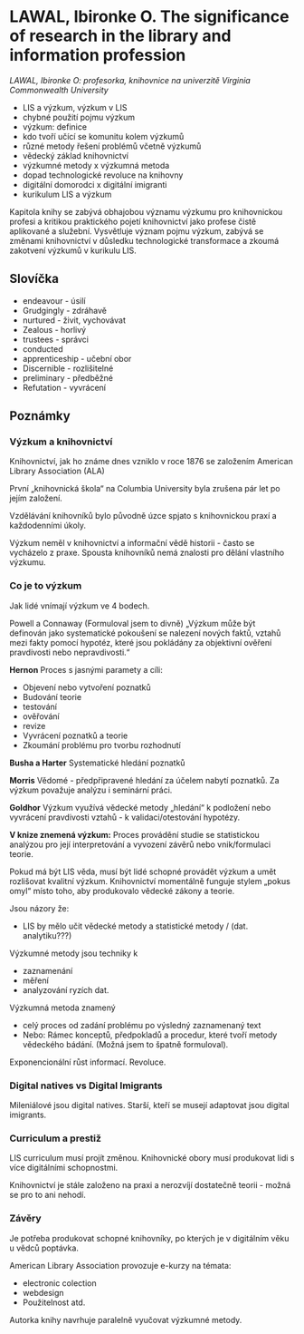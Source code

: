 # LAWAL, Ibironke O. The significance of research in the library and information profession

*LAWAL, Ibironke O: profesorka, knihovnice na univerzitě Virginia Commonwealth University* 

- LIS a výzkum, výzkum v LIS
- chybné použití pojmu výzkum
- výzkum: definice
- kdo tvoří učící se komunitu kolem výzkumů
- různé metody řešení problémů včetně výzkumů
- vědecký základ knihovnictví
- výzkumné metody x výzkumná metoda
- dopad technologické revoluce na knihovny
- digitální domorodci x digitální imigranti
- kurikulum LIS a výzkum

Kapitola knihy se zabývá obhajobou významu výzkumu pro knihovnickou profesi a kritikou praktického pojetí knihovnictví jako profese čistě aplikované a služební. Vysvětluje význam pojmu výzkum, zabývá se změnami knihovnictví v důsledku technologické transformace a zkoumá zakotvení výzkumů v kurikulu LIS.

## Slovíčka

- endeavour - úsilí
- Grudgingly - zdráhavě
- nurtured - živit, vychovávat
- Zealous - horlivý
- trustees - správci
- conducted
- apprenticeship - učební obor
- Discernible - rozlišitelné
- preliminary - předběžné
- Refutation - vyvrácení


## Poznámky
### Výzkum a knihovnictví

Knihovnictví, jak ho známe dnes vzniklo v roce 1876 se založením American Library Association (ALA)

První „knihovnická škola“ na Columbia University byla zrušena pár let po jejím založení.

Vzdělávání knihovníků bylo původně úzce spjato s knihovnickou praxí a každodenními úkoly.

Výzkum neměl v knihovnictví a informační vědě historii - často se vycházelo z praxe. Spousta knihovníků nemá znalosti pro dělání vlastního výzkumu. 


### Co je to výzkum

Jak lidé vnímají výzkum ve 4 bodech.

Powell a Connaway
(Formuloval jsem to divně)
„Výzkum může být definován jako systematické pokoušení se nalezení nových faktů, vztahů mezi fakty pomocí hypotéz, které jsou pokládány za objektivní ověření pravdivosti nebo nepravdivosti.“

**Hernon**
Proces s jasnými paramety a cíli:
- Objevení nebo vytvoření poznatků
- Budování teorie
- testování
- ověřování
- revize
- Vyvrácení poznatků a teorie
- Zkoumání problému pro tvorbu rozhodnutí

**Busha a Harter**
Systematické hledání poznatků

**Morris**
Vědomé - předpřipravené hledání za účelem nabytí poznatků.
Za výzkum považuje analýzu i seminární práci.

**Goldhor**
Výzkum využívá vědecké metody „hledání“ k podložení nebo vyvrácení pravdivosti vztahů - k validaci/otestování hypotézy. 

**V knize znemená výzkum:**
Proces provádění studie se statistickou analýzou pro její interpretování a vyvození závěrů nebo vnik/formulaci teorie. 

Pokud má být LIS věda, musí být lidé schopné provádět výzkum a umět rozlišovat kvalitní výzkum. Knihovnictví momentálně funguje stylem „pokus omyl“ místo toho, aby produkovalo vědecké zákony a teorie.

Jsou názory že:
- LIS by mělo učit vědecké metody a statistické metody / (dat. analytiku???) 

Výzkumné metody jsou techniky k
- zaznamenání
- měření
- analyzování ryzích dat.

Výzkumná metoda znamený
- celý proces od zadání problému po výsledný zaznamenaný text
- Nebo: Rámec konceptů, předpokladů a procedur, které tvoří metody vědeckého bádání. (Možná jsem to špatně formuloval).

Exponencionální růst informací. Revoluce.


### Digital natives vs Digital Imigrants

Mileniálové jsou digital natives. Starší, kteří se musejí adaptovat jsou digital imigrants.

### Curriculum a prestiž

LIS curriculum musí projít změnou. Knihovnické obory musí produkovat lidi s více digitálními schopnostmi.

Knihovnictví je stále založeno na praxi a nerozvíjí dostatečně teorii - možná se pro to ani nehodí.


### Závěry

Je potřeba produkovat schopné knihovníky, po kterých je v digitálním věku u vědců poptávka. 

American Library Association provozuje e-kurzy na témata:
- electronic colection
- webdesign
- Použitelnost atd.  

Autorka knihy navrhuje paralelně vyučovat výzkumné metody.

